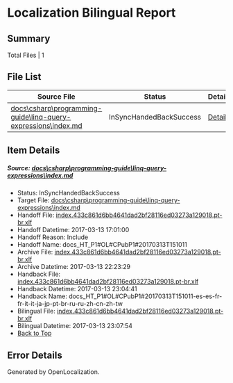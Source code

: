 # <a name='report-top'></a> Localization Bilingual Report

## Summary
 Total Files | 1

## File List
 Source File | Status | Details 
 ----------- | ------ | ------- 
 [docs\csharp\programming-guide\linq-query-expressions\index.md](https://github.com/dotnet/docs/blob/a06bd2a17f1d6c7308fa6337c866c1ca2e7281c0/docs/csharp/programming-guide/linq-query-expressions/index.md) | InSyncHandedBackSuccess | [Details](#ade0ec01fa6dc919953385aedbf59c448bc7ba912806)

## Item Details
##### <a name='ade0ec01fa6dc919953385aedbf59c448bc7ba912806'></a> Source: [docs\csharp\programming-guide\linq-query-expressions\index.md](https://github.com/dotnet/docs/blob/a06bd2a17f1d6c7308fa6337c866c1ca2e7281c0/docs/csharp/programming-guide/linq-query-expressions/index.md)
* Status: InSyncHandedBackSuccess
* Target File: [docs\csharp\programming-guide\linq-query-expressions\index.md](https://github.com/dotnet/docs.pt-br/blob/d1434baf17d812ec74e669eddc1209dee97f57d3/docs/csharp/programming-guide/linq-query-expressions/index.md)
* Handoff File: [index.433c861d6bb4641dad2bf28116ed03273a129018.pt-br.xlf](https://github.com/dotnet/docs.handoff/blob/804d0c25151e32d42d982ce286ab8ff4edb8c425/ol-handoff/dotnet/docs.pt-br/master/p1-ht/index.433c861d6bb4641dad2bf28116ed03273a129018.pt-br.xlf)
* Handoff Datetime: 2017-03-13 17:01:00
* Handoff Reason: Include
* Handoff Name: docs_HT_P1#OL#CPubP1#20170313T151011
* Archive File: [index.433c861d6bb4641dad2bf28116ed03273a129018.pt-br.xlf](https://github.com/dotnet/docs.handoff/blob/216a7b371ff6d8f156525ba79f47728b8aed510c/ol-archive/dotnet/docs.pt-br/master/p1-ht/index.433c861d6bb4641dad2bf28116ed03273a129018.pt-br.xlf)
* Archive Datetime: 2017-03-13 22:23:29
* Handback File: [index.433c861d6bb4641dad2bf28116ed03273a129018.pt-br.xlf](https://github.com/dotnet/docs.handback/blob/9756174df03611a75344cc1608ce9edd61c701b3/ol-handback/dotnet/docs.pt-br/master/p1-ht/index.433c861d6bb4641dad2bf28116ed03273a129018.pt-br.xlf)
* Handback Datetime: 2017-03-13 23:04:41
* Handback Name: docs_HT_P1#OL#CPubP1#20170313T151011-es-es-fr-fr-it-it-ja-jp-pt-br-ru-ru-zh-cn-zh-tw
* Bilingual File: [index.433c861d6bb4641dad2bf28116ed03273a129018.pt-br.xlf](https://github.com/dotnet/docs.handback/blob/9756174df03611a75344cc1608ce9edd61c701b3/ol-handback/dotnet/docs.pt-br/master/p1-ht/index.433c861d6bb4641dad2bf28116ed03273a129018.pt-br.xlf)
* Bilingual Datetime: 2017-03-13 23:07:54
* [Back to Top](#report-top)


## Error Details

Generated by OpenLocalization.
